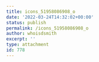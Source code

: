```yaml
---
title: icons_51958086908_o
date: '2022-03-24T14:32:02+00:00'
status: publish
permalink: /icons_51958086908_o
author: whoisdsmith
excerpt: ''
type: attachment
id: 778
---
```

<!DOCTYPE html PUBLIC "-//W3C//DTD HTML 4.0 Transitional//EN" "http://www.w3.org/TR/REC-html40/loose.dtd">
<?xml encoding="UTF-8">

